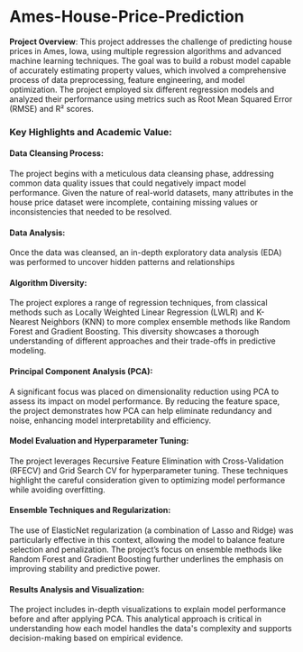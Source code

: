 # Ames-House-Price-Prediction
**Project Overview**: This project addresses the challenge of predicting house prices in Ames, Iowa, using multiple regression algorithms and advanced machine learning techniques. The goal was to build a robust model capable of accurately estimating property values, which involved a comprehensive process of data preprocessing, feature engineering, and model optimization. The project employed six different regression models and analyzed their performance using metrics such as Root Mean Squared Error (RMSE) and R² scores.

### Key Highlights and Academic Value:
#### Data Cleansing Process:
The project begins with a meticulous data cleansing phase, addressing common data quality issues that could negatively impact model performance. Given the nature of real-world datasets, many attributes in the house price dataset were incomplete, containing missing values or inconsistencies that needed to be resolved.
#### Data Analysis: 
Once the data was cleansed, an in-depth exploratory data analysis (EDA) was performed to uncover hidden patterns and relationships
#### Algorithm Diversity:
The project explores a range of regression techniques, from classical methods such as Locally Weighted Linear Regression (LWLR) and K-Nearest Neighbors (KNN) to more complex ensemble methods like Random Forest and Gradient Boosting. This diversity showcases a thorough understanding of different approaches and their trade-offs in predictive modeling.
#### Principal Component Analysis (PCA):
A significant focus was placed on dimensionality reduction using PCA to assess its impact on model performance. By reducing the feature space, the project demonstrates how PCA can help eliminate redundancy and noise, enhancing model interpretability and efficiency.
#### Model Evaluation and Hyperparameter Tuning:
The project leverages Recursive Feature Elimination with Cross-Validation (RFECV) and Grid Search CV for hyperparameter tuning. These techniques highlight the careful consideration given to optimizing model performance while avoiding overfitting.
#### Ensemble Techniques and Regularization:
The use of ElasticNet regularization (a combination of Lasso and Ridge) was particularly effective in this context, allowing the model to balance feature selection and penalization. The project’s focus on ensemble methods like Random Forest and Gradient Boosting further underlines the emphasis on improving stability and predictive power.
#### Results Analysis and Visualization:

The project includes in-depth visualizations to explain model performance before and after applying PCA. This analytical approach is critical in understanding how each model handles the data's complexity and supports decision-making based on empirical evidence.
